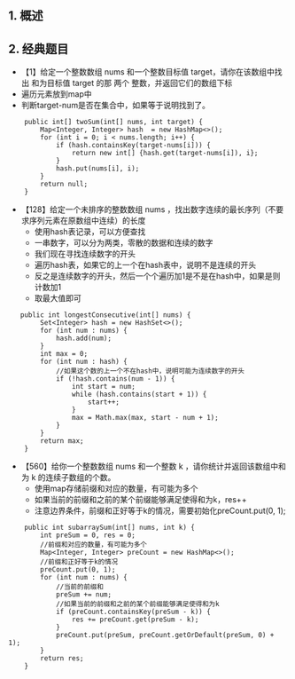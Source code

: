 ## 1. 概述
## 2. 经典题目
   * 【1】给定一个整数数组 nums 和一个整数目标值 target，请你在该数组中找出 和为目标值 target 的那 两个 整数，并返回它们的数组下标
   * 遍历元素放到map中
   * 判断target-num是否在集合中，如果等于说明找到了。
```
    public int[] twoSum(int[] nums, int target) {
        Map<Integer, Integer> hash  = new HashMap<>();
        for (int i = 0; i < nums.length; i++) {
            if (hash.containsKey(target-nums[i])) {
                return new int[] {hash.get(target-nums[i]), i};
            }
            hash.put(nums[i], i);
        }
        return null;
    }
``` 

* 【128】给定一个未排序的整数数组 nums ，找出数字连续的最长序列（不要求序列元素在原数组中连续）的长度
  * 使用hash表记录，可以方便查找
  * 一串数字，可以分为两类，零散的数据和连续的数字
  * 我们现在寻找连续数字的开头
  * 遍历hash表，如果它的上一个在hash表中，说明不是连续的开头
  * 反之是连续数字的开头，然后一个个遍历加1是不是在hash中，如果是则计数加1
  * 取最大值即可

```
   public int longestConsecutive(int[] nums) {
        Set<Integer> hash = new HashSet<>();
        for (int num : nums) {
            hash.add(num);
        }
        int max = 0;
        for (int num : hash) {
            //如果这个数的上一个不在hash中，说明可能为连续数字的开头
            if (!hash.contains(num - 1)) {
                int start = num;
                while (hash.contains(start + 1)) {
                    start++;
                }
                max = Math.max(max, start - num + 1);
            }
        }
        return max;
    }
```
* 【560】给你一个整数数组 nums 和一个整数 k ，请你统计并返回该数组中和为 k 的连续子数组的个数。 
  * 使用map存储前缀和对应的数量，有可能为多个
  * 如果当前的前缀和之前的某个前缀能够满足使得和为k，res++
  * 注意边界条件，前缀和正好等于k的情况，需要初始化preCount.put(0, 1);
```
    public int subarraySum(int[] nums, int k) {
        int preSum = 0, res = 0;
        //前缀和对应的数量，有可能为多个
        Map<Integer, Integer> preCount = new HashMap<>();
        //前缀和正好等于k的情况
        preCount.put(0, 1);
        for (int num : nums) {
            //当前的前缀和
            preSum += num;
            //如果当前的前缀和之前的某个前缀能够满足使得和为k
            if (preCount.containsKey(preSum - k)) {
                res += preCount.get(preSum - k);
            }
            preCount.put(preSum, preCount.getOrDefault(preSum, 0) + 1);
        }
        return res;
    }
```